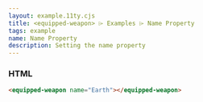 ```yaml
---
layout: example.11ty.cjs
title: <equipped-weapon> ⌲ Examples ⌲ Name Property
tags: example
name: Name Property
description: Setting the name property
---
```


<equipped-weapon name="Earth"></equipped-weapon>

<h3>HTML</h3>

```html
<equipped-weapon name="Earth"></equipped-weapon>
```
